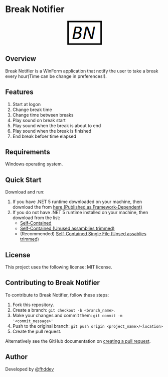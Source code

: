# Break Notifier


<div style="text-align:center">
    <img src="./Logo.png">
</div>

## Overview

Break Notifier is a WinForm application that notify the user to take a break every hour(Time can be change in preferences!).

## Features
1. Start at logon
2. Change break time
3. Change time between breaks
4. Play sound on break start
5. Play sound when the break is about to end
6. Play sound when the break is finished
7. End break befoer time elapsed

## Requirements

Windows operating system.

## Quick Start

Download and run:
1. If you have .NET 5 runtime downloaded on your machine, then download the from [here (Published as Framework-Dependent)](https://duckduckgo.com)
2. If you do not have .NET 5 runtime installed on your machine, then download from the list:
    - [Self-Contained](https://duckduckgo.com)
    - [Self-Contained (Unused assamblies trimmed)](https://duckduckgo.com)
    - (Recommended) [Self-Contained Single File (Unsed assablies trimmed)](https://duckduckgo.com)


## License

This project uses the following license: MIT license.

## Contributing to Break Notifier

To contribute to Break Notifier, follow these steps:

1. Fork this repository.
2. Create a branch: `git checkout -b <branch_name>`.
3. Make your changes and commit them: `git commit -m '<commit_message>'`
4. Push to the original branch: `git push origin <project_name>/<location>`
5. Create the pull request.

Alternatively see the GitHub documentation on [creating a pull request](https://help.github.com/en/github/collaborating-with-issues-and-pull-requests/creating-a-pull-request).

## Author

Developed by [@fhddev](https://github.com/fhddev)